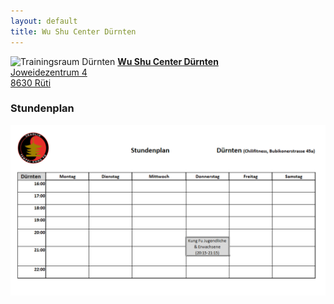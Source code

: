 ```yaml
---
layout: default
title: Wu Shu Center Dürnten
---
```


<img class="ifloat-right" src="/images/raum_duernten.jpg" alt="Trainingsraum Dürnten" width="200px">
<a href="http://map.search.ch/rueti/joweid-zentrum-4" target="_blank">
<strong>Wu Shu Center Dürnten</strong><br>
Joweidezentrum 4<br>
8630 Rüti
</a>

### Stundenplan

<img src="/images/stundenplaene/stundenplan-duernten.png" alt="Stundenplan Dürnten">
